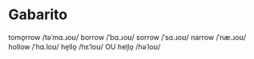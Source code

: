 # Gabarito

  tomo̖rrow /təˈmɑ.ɹoʊ/
  borrow /ˈbɑ.ɹoʊ/
  sorrow /ˈsɑ.ɹoʊ/
  narrow /ˈnæ.ɹoʊ/
  hollow /ˈhɑ.loʊ/
  he̗llo̖ /hɛˈloʊ/ OU he̬llo̖ /həˈloʊ/
 